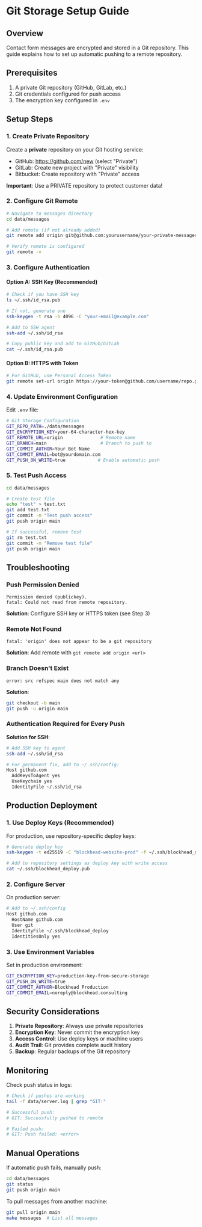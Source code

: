 # Git Storage Setup Guide

## Overview
Contact form messages are encrypted and stored in a Git repository. This guide explains how to set up automatic pushing to a remote repository.

## Prerequisites
1. A private Git repository (GitHub, GitLab, etc.)
2. Git credentials configured for push access
3. The encryption key configured in `.env`

## Setup Steps

### 1. Create Private Repository
Create a **private** repository on your Git hosting service:
- GitHub: https://github.com/new (select "Private")
- GitLab: Create new project with "Private" visibility
- Bitbucket: Create repository with "Private" access

**Important**: Use a PRIVATE repository to protect customer data!

### 2. Configure Git Remote
```bash
# Navigate to messages directory
cd data/messages

# Add remote (if not already added)
git remote add origin git@github.com:yourusername/your-private-messages.git

# Verify remote is configured
git remote -v
```

### 3. Configure Authentication

#### Option A: SSH Key (Recommended)
```bash
# Check if you have SSH key
ls ~/.ssh/id_rsa.pub

# If not, generate one
ssh-keygen -t rsa -b 4096 -C "your-email@example.com"

# Add to SSH agent
ssh-add ~/.ssh/id_rsa

# Copy public key and add to GitHub/GitLab
cat ~/.ssh/id_rsa.pub
```

#### Option B: HTTPS with Token
```bash
# For GitHub, use Personal Access Token
git remote set-url origin https://your-token@github.com/username/repo.git
```

### 4. Update Environment Configuration
Edit `.env` file:
```bash
# Git Storage Configuration
GIT_REPO_PATH=./data/messages
GIT_ENCRYPTION_KEY=your-64-character-hex-key
GIT_REMOTE_URL=origin              # Remote name
GIT_BRANCH=main                    # Branch to push to
GIT_COMMIT_AUTHOR=Your Bot Name    
GIT_COMMIT_EMAIL=bot@yourdomain.com
GIT_PUSH_ON_WRITE=true            # Enable automatic push
```

### 5. Test Push Access
```bash
cd data/messages

# Create test file
echo "test" > test.txt
git add test.txt
git commit -m "Test push access"
git push origin main

# If successful, remove test
git rm test.txt
git commit -m "Remove test file"
git push origin main
```

## Troubleshooting

### Push Permission Denied
```
Permission denied (publickey).
fatal: Could not read from remote repository.
```
**Solution**: Configure SSH key or HTTPS token (see Step 3)

### Remote Not Found
```
fatal: 'origin' does not appear to be a git repository
```
**Solution**: Add remote with `git remote add origin <url>`

### Branch Doesn't Exist
```
error: src refspec main does not match any
```
**Solution**: 
```bash
git checkout -b main
git push -u origin main
```

### Authentication Required for Every Push
**Solution for SSH**:
```bash
# Add SSH key to agent
ssh-add ~/.ssh/id_rsa

# For permanent fix, add to ~/.ssh/config:
Host github.com
  AddKeysToAgent yes
  UseKeychain yes
  IdentityFile ~/.ssh/id_rsa
```

## Production Deployment

### 1. Use Deploy Keys (Recommended)
For production, use repository-specific deploy keys:
```bash
# Generate deploy key
ssh-keygen -t ed25519 -C "blockhead-website-prod" -f ~/.ssh/blockhead_deploy

# Add to repository settings as deploy key with write access
cat ~/.ssh/blockhead_deploy.pub
```

### 2. Configure Server
On production server:
```bash
# Add to ~/.ssh/config
Host github.com
  HostName github.com
  User git
  IdentityFile ~/.ssh/blockhead_deploy
  IdentitiesOnly yes
```

### 3. Use Environment Variables
Set in production environment:
```bash
GIT_ENCRYPTION_KEY=production-key-from-secure-storage
GIT_PUSH_ON_WRITE=true
GIT_COMMIT_AUTHOR=Blockhead Production
GIT_COMMIT_EMAIL=noreply@blockhead.consulting
```

## Security Considerations

1. **Private Repository**: Always use private repositories
2. **Encryption Key**: Never commit the encryption key
3. **Access Control**: Use deploy keys or machine users
4. **Audit Trail**: Git provides complete audit history
5. **Backup**: Regular backups of the Git repository

## Monitoring

Check push status in logs:
```bash
# Check if pushes are working
tail -f data/server.log | grep "GIT:"

# Successful push:
# GIT: Successfully pushed to remote

# Failed push:
# GIT: Push failed: <error>
```

## Manual Operations

If automatic push fails, manually push:
```bash
cd data/messages
git status
git push origin main
```

To pull messages from another machine:
```bash
git pull origin main
make messages  # List all messages
```